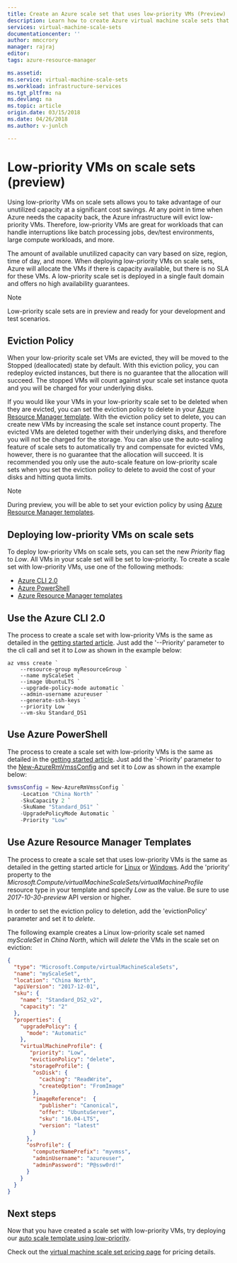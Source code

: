 ```yaml
---
title: Create an Azure scale set that uses low-priority VMs (Preview) | Microsoft Docs
description: Learn how to create Azure virtual machine scale sets that use low-priority VMs to save on costs
services: virtual-machine-scale-sets
documentationcenter: ''
author: mmccrory
manager: rajraj
editor:
tags: azure-resource-manager

ms.assetid: 
ms.service: virtual-machine-scale-sets
ms.workload: infrastructure-services
ms.tgt_pltfrm: na
ms.devlang: na
ms.topic: article
origin.date: 03/15/2018
ms.date: 04/26/2018
ms.author: v-junlch

---
```



# Low-priority VMs on scale sets (preview)

Using low-priority VMs on scale sets allows you to take advantage of our unutilized capacity at a significant cost savings. At any point in time when Azure needs the capacity back, the Azure infrastructure will evict low-priority VMs. Therefore, low-priority VMs are great for workloads that can handle interruptions like batch processing jobs, dev/test environments, large compute workloads, and more.

The amount of available unutilized capacity can vary based on size, region, time of day, and more. When deploying low-priority VMs on scale sets, Azure will allocate the VMs if there is capacity available, but there is no SLA for these VMs. A low-priority scale set is deployed in a single fault domain and offers no high availability guarantees.

> [!NOTE]
> Low-priority scale sets are in preview and ready for your development and test scenarios. 

## Eviction Policy

When your low-priority scale set VMs are evicted, they will be moved to the Stopped (deallocated) state by default. With this eviction policy, you can redeploy evicted instances, but there is no guarantee that the allocation will succeed. The stopped VMs will count against your scale set instance quota and you will be charged for your underlying disks. 

If you would like your VMs in your low-priority scale set to be deleted when they are evicted, you can set the eviction policy to delete in your [Azure Resource Manager template](#use-azure-resource-manager-templates). With the eviction policy set to delete, you can create new VMs by increasing the scale set instance count property. The evicted VMs are deleted together with their underlying disks, and therefore you will not be charged for the storage. You can also use the auto-scaling feature of scale sets to automatically try and compensate for evicted VMs, however, there is no guarantee that the allocation will succeed. It is recommended you only use the auto-scale feature on low-priority scale sets when you set the eviction policy to delete to avoid the cost of your disks and hitting quota limits. 

> [!NOTE]
> During preview, you will be able to set your eviction policy by using [Azure Resource Manager templates](#use-azure-resource-manager-templates). 

## Deploying low-priority VMs on scale sets

To deploy low-priority VMs on scale sets, you can set the new *Priority* flag to *Low*. All VMs in your scale set will be set to low-priority. To create a scale set with low-priority VMs, use one of the following methods:
- [Azure CLI 2.0](#use-the-azure-cli-20)
- [Azure PowerShell](#use-azure-powershell)
- [Azure Resource Manager templates](#use-azure-resource-manager-templates)

## Use the Azure CLI 2.0

The process to create a scale set with low-priority VMs is the same as detailed in the [getting started article](quick-create-cli.md). Just add the '--Priority' parameter to the cli call and set it to *Low* as shown in the example below:

```azurecli
az vmss create `
    --resource-group myResourceGroup `
    --name myScaleSet `
    --image UbuntuLTS `
    --upgrade-policy-mode automatic `
    --admin-username azureuser `
    --generate-ssh-keys `
    --priority Low `
    --vm-sku Standard_DS1
```

## Use Azure PowerShell

The process to create a scale set with low-priority VMs is the same as detailed in the [getting started article](virtual-machine-scale-sets-create-powershell.md).
Just add the '-Priority' parameter to the [New-AzureRmVmssConfig](https://docs.microsoft.com/powershell/module/azurerm.compute/new-azurermvmssconfig) and set it to *Low* as shown in the example below:

```powershell
$vmssConfig = New-AzureRmVmssConfig `
    -Location "China North" `
    -SkuCapacity 2 `
    -SkuName "Standard_DS1" `
    -UpgradePolicyMode Automatic `
    -Priority "Low"
```

## Use Azure Resource Manager Templates

The process to create a scale set that uses low-priority VMs is the same as detailed in the getting started article for [Linux](quick-create-template-linux.md) or [Windows](quick-create-template-windows.md). Add the 'priority' property to the *Microsoft.Compute/virtualMachineScaleSets/virtualMachineProfile* resource type in your template and specify *Low* as the value. Be sure to use *2017-10-30-preview* API version or higher. 

In order to set the eviction policy to deletion, add the 'evictionPolicy' parameter and set it to *delete*.

The following example creates a Linux low-priority scale set named *myScaleSet* in *China North*, which will *delete* the VMs in the scale set on eviction:

```json
{
  "type": "Microsoft.Compute/virtualMachineScaleSets",
  "name": "myScaleSet",
  "location": "China North",
  "apiVersion": "2017-12-01",
  "sku": {
    "name": "Standard_DS2_v2",
    "capacity": "2"
  },
  "properties": {
    "upgradePolicy": {
      "mode": "Automatic"
    },
    "virtualMachineProfile": {
       "priority": "Low",
       "evictionPolicy": "delete",
       "storageProfile": {
        "osDisk": {
          "caching": "ReadWrite",
          "createOption": "FromImage"
        },
        "imageReference":  {
          "publisher": "Canonical",
          "offer": "UbuntuServer",
          "sku": "16.04-LTS",
          "version": "latest"
        }
      },
      "osProfile": {
        "computerNamePrefix": "myvmss",
        "adminUsername": "azureuser",
        "adminPassword": "P@ssw0rd!"
      }
    }
  }
}
```
## Next steps
Now that you have created a scale set with low-priority VMs, try deploying our [auto scale template using low-priority](https://github.com/Azure/vm-scale-sets/tree/master/preview/lowpri).

Check out the [virtual machine scale set pricing page](https://www.azure.cn/pricing/details/virtual-machine-scale-sets/linux/) for pricing details.

